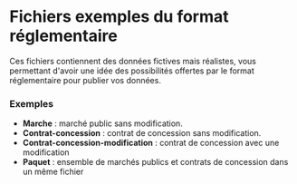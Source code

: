 # Fichiers exemples du format réglementaire

Ces fichiers contiennent des données fictives mais réalistes, vous permettant d'avoir une idée des possibilités offertes par le format réglementaire pour publier vos données.

### Exemples

- **Marche** : marché public sans modification.
- **Contrat-concession** : contrat de concession sans modification.
- **Contrat-concession-modification** : contrat de concession avec une modification
- **Paquet** : ensemble de marchés publics et contrats de concession dans un même fichier

